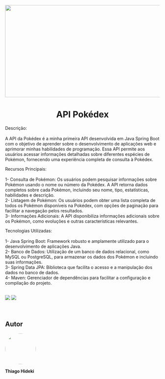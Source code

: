 <img src="https://i0.wp.com/blerdyotome.com/wp-content/uploads/2016/05/pokenews-banner-new.png?fit=860%2C383&ssl=1" height="300px" width="1100px">
<h1 align="center">API Pokédex</h1> 
<div>
<p>Descrição:<br><br>
A API da Pokédex é a minha primeira API desenvolvida em Java Spring Boot com o objetivo de aprender sobre o desenvolvimento de aplicações web e aprimorar minhas habilidades de programação. Essa API permite aos usuários acessar informações detalhadas sobre diferentes espécies de Pokémon, fornecendo uma experiência completa de consulta à Pokédex.
</p>
<p>Recursos Principais:<br><br>
1- Consulta de Pokémon: Os usuários podem pesquisar informações sobre Pokémon usando o nome ou número da Pokédex. A API retorna dados completos sobre cada Pokémon, incluindo seu nome, tipo, estatísticas, habilidades e descrição.<br>
2- Listagem de Pokémon: Os usuários podem obter uma lista completa de todos os Pokémon disponíveis na Pokédex, com opções de paginação para facilitar a navegação pelos resultados.<br>
3- Informações Adicionais: A API disponibiliza informações adicionais sobre os Pokémon, como evoluções e outras características relevantes.</p>
<p>Tecnologias Utilizadas:<br><br>
1- Java Spring Boot: Framework robusto e amplamente utilizado para o desenvolvimento de aplicações Java.<br>
2- Banco de Dados: Utilização de um banco de dados relacional, como MySQL ou PostgreSQL, para armazenar os dados dos Pokémon e incluindo suas informações.<br>
3- Spring Data JPA: Biblioteca que facilita o acesso e a manipulação dos dados no banco de dados.<br>
4- Maven: Gerenciador de dependências para facilitar a configuração e compilação do projeto.</p><br>
<div style="justify-content: space-around">
  <img src="https://img.shields.io/badge/Made%20with-Java-1f425f.svg">
  <img src="https://img.shields.io/badge/Made%20with-SpringBoot-1f425f.svg">
</div>
</div>
<br/><br/>
<h2>Autor</h2>
<div>
<img style="border-radius: 100%;" src="https://avatars.githubusercontent.com/u/111136206?v=4" width="100px;" alt=""/><br/><p>       <b>Thiago Hideki</b></p>
</div>
